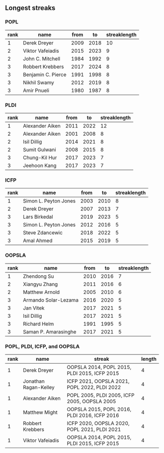 ## Longest streaks

### POPL

 rank |name| from |to| streaklength 
------|--------------------|------|------|--------------
1 | Derek Dreyer       | 2009 | 2018 |           10
2 | Viktor Vafeiadis   | 2015 | 2023 |            9
2 | John C. Mitchell   | 1984 | 1992 |            9
3 | Robbert Krebbers   | 2017 | 2024 |            8
3 | Benjamin C. Pierce | 1991 | 1998 |            8
3 | Nikhil Swamy       | 2012 | 2019 |            8
3 | Amir Pnueli        | 1980 | 1987 |            8

### PLDI

 rank | name| from |to| streaklength 
------|-----------------------|------|------|--------------
1 | Alexander Aiken | 2011 | 2022 |           12
2 | Alexander Aiken | 2001 | 2008 |            8
2 | Isil Dillig     | 2014 | 2021 |            8
2 | Sumit Gulwani   | 2008 | 2015 |            8
3 | Chung-Kil Hur   | 2017 | 2023 |            7
3 | Jeehoon Kang    | 2017 | 2023 |            7

### ICFP

 rank | name| from |to| streaklength 
------|-----------------------|------|------|--------------
1 | Simon L. Peyton Jones | 2003 | 2010 |            8
2 | Derek Dreyer          | 2007 | 2013 |            7
3 | Lars Birkedal         | 2019 | 2023 |            5
3 | Simon L. Peyton Jones | 2012 | 2016 |            5
3 | Steve Zdancewic       | 2018 | 2022 |            5
3 | Amal Ahmed            | 2015 | 2019 |            5

### OOPSLA

 rank | name | from |to| streaklength 
------|----------------------|------|------|--------------
1 | Zhendong Su          | 2010 | 2016 |            7
2 | Xiangyu Zhang        | 2011 | 2016 |            6
2 | Matthew Arnold       | 2005 | 2010 |            6
3 | Armando Solar-Lezama | 2016 | 2020 |            5
3 | Jan Vitek            | 2017 | 2021 |            5
3 | Isil Dillig          | 2017 | 2021 |            5
3 | Richard Helm         | 1991 | 1995 |            5
3 | Saman P. Amarasinghe | 2017 | 2021 |            5

### POPL, PLDI, ICFP, and OOPSLA

 rank |name | streak| length 
-----|-------------------------------------|------|-------------------
1 | Derek Dreyer                        | OOPSLA 2014, POPL 2015, PLDI 2015, ICFP 2015 |            4
1 | Jonathan Ragan-Kelley               | ICFP 2021, OOPSLA 2021, POPL 2022, PLDI 2022 |            4
1 | Alexander Aiken                     | POPL 2005, PLDI 2005, ICFP 2005, OOPSLA 2005 |            4
1 | Matthew Might                       | OOPSLA 2015, POPL 2016, PLDI 2016, ICFP 2016 |            4
1 | Robbert Krebbers                    | ICFP 2020, OOPSLA 2020, POPL 2021, PLDI 2021 |            4
1 | Viktor Vafeiadis                    | OOPSLA 2014, POPL 2015, PLDI 2015, ICFP 2015 |            4
